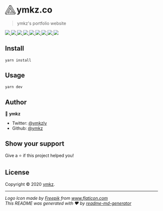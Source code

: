 <div>
  <img align="left" src="public/icon.svg" width="38px">
  <h1>ymkz.co</h1>
</div>

> ymkz's portfolio website

<p>
  <a href="https://github.com/ymkz/ymkz.co" target="_blank" rel="noopener noreferrer">
    <img src="https://flat.badgen.net/github/checks/ymkz/ymkz.co?icon=github" />
  </a>
  <a href="https://app.dependabot.com/accounts/ymkz/repos/172352878" target="_blank" rel="noopener noreferrer">
    <img src="https://flat.badgen.net/badge/deps/dependabot/0366d6?icon=dependabot" />
  </a>
  <a href="https://github.com/Microsoft/TypeScript" target="_blank" rel="noopener noreferrer">
    <img src="https://flat.badgen.net/badge/language/TypeScript/017acd?icon=typescript" />
  </a>
  <a href="https://zeit.co/ymkz/ymkz.co" target="_blank" rel="noopener noreferrer">
    <img src="https://flat.badgen.net/badge/hosting/now/000000?icon=now" />
  </a>
  <a href="https://eslint.org" target="_blank" rel="noopener noreferrer">
    <img src="https://flat.badgen.net/badge/linter/eslint/4b32c3" />
  </a>
  <a href="https://stylelint.io" target="_blank" rel="noopener noreferrer">
    <img src="https://flat.badgen.net/badge/linter/stylelint/263238" />
  </a>
  <a href="https://prettier.io" target="_blank" rel="noopener noreferrer">
    <img src="https://flat.badgen.net/badge/formatter/prettier/ff69b4" />
  </a>
  <a href="https://emotion.sh" target="_blank" rel="noopener noreferrer">
    <img src="https://flat.badgen.net/badge/styling/emotion/d36ac2" />
  </a>
  <!-- <a href="https://jestjs.io" target="_blank" rel="noopener noreferrer">
    <img src="https://flat.badgen.net/badge/unit%20testing/jest/99424f" />
  </a>
  <a href="https://percy.io/ymkz/ymkz.co" target="_blank" rel="noopener noreferrer">
    <img src="https://flat.badgen.net/badge/visual%20testing/percy/9e66bf" />
  </a>
  <a href="https://percy.io/ymkz/ymkz.co" target="_blank" rel="noopener noreferrer">
    <img src="https://flat.badgen.net/badge/_/chrome/ffd600?icon=chrome&label" />
  </a>
  <a href="https://percy.io/ymkz/ymkz.co" target="_blank" rel="noopener noreferrer">
    <img src="https://flat.badgen.net/badge/_/firefox/ff5722/?icon=firefox&label" />
  </a> -->
  <a href="https://twitter.com/ymkzly" target="_blank" rel="noopener noreferrer">
    <img src="https://flat.badgen.net/twitter/follow/ymkzly?icon=twitter" />
  </a>
</p>

## Install

```sh
yarn install
```

## Usage

```sh
yarn dev
```

## Author

👤 **ymkz**

- Twitter: [@ymkzly](https://twitter.com/ymkzly)
- Github: [@ymkz](https://github.com/ymkz)

## Show your support

Give a ⭐️ if this project helped you!

## License

Copyright © 2020 [ymkz](https://github.com/ymkz).

---

_Logo Icon made by [Freepik](https://www.flaticon.com/authors/freepik) from www.flaticon.com_  
_This README was generated with ❤️ by [readme-md-generator](https://github.com/kefranabg/readme-md-generator)_
